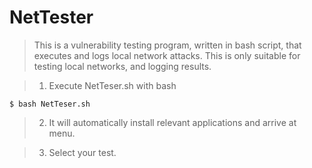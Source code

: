 # NetTester
> This is a vulnerability testing program, written in bash script, that executes and logs local network attacks. This is only suitable for testing local networks, and logging results.

> 1. Execute NetTeser.sh with bash

    $ bash NetTeser.sh

>  2. It will automatically install relevant applications and arrive at menu.

>  3. Select your test.
